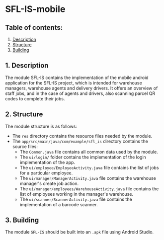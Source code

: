 # SFL-IS-mobile

## Table of contents:
1. [Description](#1-description)
2. [Structure](#2-structure)
3. [Building](#3-building)

## 1. Description

The module SFL-IS contains the implementation of the mobile android 
application for the SFL-IS project, which is intended for warehouse managers,
warehouse agents and delivery drivers. It offers an overview
of staff jobs, and in the case of agents and drivers, also scanning parcel
QR codes to complete their jobs.

## 2. Structure

The module structure is as follows:
 - The `res` directory contains the resource files needed by the module.
 - The `app/src/main/java/com/example/sfl_is` directory contains the source files:
   - The `Common.java` file contains all common data used by the module.
   - The `ui/login/` folder contains the implementation of the login implementation of the app.
   - The `ui/employee/EmployeeActivity.java` file contains the list of jobs for a particular employee.
   - The `ui/manager/ManagerActivity.java` file contains the warehouse manager's create job action.
   - The `ui/manager/employees/WarehouseActivity.java` file contains the list of employees working in the manager's warehouse. 
   - The `ui/scanner/ScannerActivity.java` file contains the implementation of a barcode scanner.

## 3. Building

The module `SFL-IS` should be built into an `.apk` file using Android Studio.
